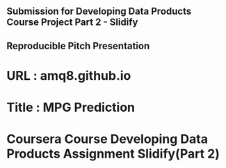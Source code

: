 ## Submission for Developing Data Products Course Project Part 2 - Slidify
## Reproducible Pitch Presentation

# URL : amq8.github.io
# Title : MPG Prediction

# Coursera Course Developing Data Products Assignment Slidify(Part 2)
